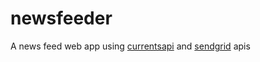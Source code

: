 # newsfeeder
A news feed web app using [currentsapi](https://currentsapi.services/en) and [sendgrid](https://api.sendgrid.com/v3/mail/send) apis
